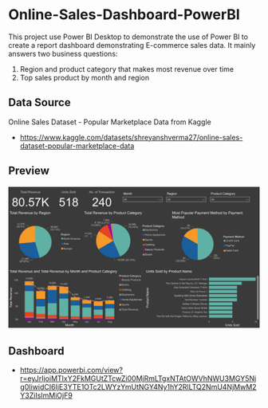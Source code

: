 # Online-Sales-Dashboard-PowerBI

This project use Power BI Desktop to demonstrate the use of Power BI to create a report dashboard demonstrating E-commerce sales data. It mainly answers two business questions:
1. Region and product category that makes most revenue over time
2. Top sales product by month and region

## Data Source

Online Sales Dataset - Popular Marketplace Data from Kaggle

- https://www.kaggle.com/datasets/shreyanshverma27/online-sales-dataset-popular-marketplace-data

## Preview

![alt text](https://github.com/hcheung-dev/Online-Sales-Dashboard-PowerBI/blob/main/Online_sales_dashboard.png)

## Dashboard

- https://app.powerbi.com/view?r=eyJrIjoiMTIxY2FkMGUtZTcwZi00MjRmLTgxNTAtOWVhNWU3MGY5Njg0IiwidCI6IjE3YTE1OTc2LWYzYmUtNGY4Ny1hY2RlLTQ2NmU4NjMwM2Y3ZiIsImMiOjF9
